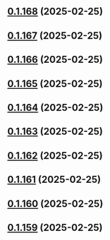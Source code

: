 ## [0.1.168](https://github.com/binary-braids/terraform-oracle/compare/v0.1.167...v0.1.168) (2025-02-25)



## [0.1.167](https://github.com/binary-braids/terraform-oracle/compare/v0.1.166...v0.1.167) (2025-02-25)



## [0.1.166](https://github.com/binary-braids/terraform-oracle/compare/v0.1.165...v0.1.166) (2025-02-25)



## [0.1.165](https://github.com/binary-braids/terraform-oracle/compare/v0.1.164...v0.1.165) (2025-02-25)



## [0.1.164](https://github.com/binary-braids/terraform-oracle/compare/v0.1.163...v0.1.164) (2025-02-25)



## [0.1.163](https://github.com/binary-braids/terraform-oracle/compare/v0.1.162...v0.1.163) (2025-02-25)



## [0.1.162](https://github.com/binary-braids/terraform-oracle/compare/v0.1.161...v0.1.162) (2025-02-25)



## [0.1.161](https://github.com/binary-braids/terraform-oracle/compare/v0.1.160...v0.1.161) (2025-02-25)



## [0.1.160](https://github.com/binary-braids/terraform-oracle/compare/v0.1.159...v0.1.160) (2025-02-25)



## [0.1.159](https://github.com/binary-braids/terraform-oracle/compare/v0.1.158...v0.1.159) (2025-02-25)




